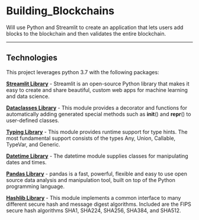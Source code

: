 # Building_Blockchains
Will use Python and Streamlit to create an application that lets users add blocks to the blockchain and then validates the entire blockchain.

---

## Technologies

This project leverages python 3.7 with the following packages:

**[Streamlit Library](https://docs.streamlit.io/)** - Streamlit is an open-source Python library that makes it easy to create and share beautiful, custom web apps for machine learning and data science.<br>

**[Dataclasses Library](https://docs.python.org/3/library/dataclasses.html)** - This module provides a decorator and functions for automatically adding generated special methods such as __init__() and __repr__() to user-defined classes.<br>

**[Typing Library](https://docs.python.org/3/library/typing.html)** - This module provides runtime support for type hints. The most fundamental support consists of the types Any, Union, Callable, TypeVar, and Generic.<br>

**[Datetime Library](https://docs.python.org/3/library/datetime.html)** - The datetime module supplies classes for manipulating dates and times.<br>

**[Pandas Library](https://pandas.pydata.org/)** - pandas is a fast, powerful, flexible and easy to use open source data analysis and manipulation tool,
built on top of the Python programming language.<br>

**[Hashlib Library](https://docs.python.org/3/library/hashlib.html)** - This module implements a common interface to many different secure hash and message digest algorithms. Included are the FIPS secure hash algorithms SHA1, SHA224, SHA256, SHA384, and SHA512.<br>
